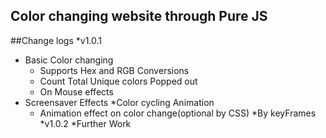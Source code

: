 ## Color changing website through Pure JS
##Change logs
*v1.0.1
* Basic Color changing
    * Supports Hex and RGB Conversions
    * Count Total Unique colors Popped out
    * On Mouse effects
* Screensaver Effects
    *Color cycling Animation
    * Animation effect on color change(optional by CSS)
        *By keyFrames
*v1.0.2
*Further Work